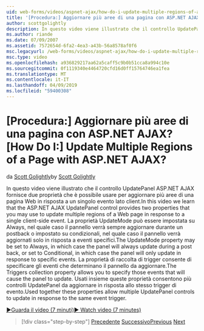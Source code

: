 ```yaml
---
uid: web-forms/videos/aspnet-ajax/how-do-i-update-multiple-regions-of-a-page-with-aspnet-ajax
title: '[Procedura:] Aggiornare più aree di una pagina con ASP.NET AJAX? | Microsoft Docs'
author: scottgolightly
description: In questo video viene illustrato che il controllo UpdatePanel ASP.NET AJAX fornisce due proprietà che è possibile usare per aggiornare più aree di una pagina Web nella risposta...
ms.author: riande
ms.date: 07/09/2007
ms.assetid: 7572654d-6fa2-4ea3-a43b-56a8578af0f6
msc.legacyurl: /web-forms/videos/aspnet-ajax/how-do-i-update-multiple-regions-of-a-page-with-aspnet-ajax
msc.type: video
ms.openlocfilehash: a936829217aa62a5caff5c9b0b51cca8a994c10e
ms.sourcegitcommit: 0f1119340e4464720cfd16d0ff15764746ea1fea
ms.translationtype: MT
ms.contentlocale: it-IT
ms.lasthandoff: 04/09/2019
ms.locfileid: "59400308"
---
```

# <a name="how-do-i-update-multiple-regions-of-a-page-with-aspnet-ajax"></a><span data-ttu-id="ba6aa-104">[Procedura:] Aggiornare più aree di una pagina con ASP.NET AJAX?</span><span class="sxs-lookup"><span data-stu-id="ba6aa-104">[How Do I:] Update Multiple Regions of a Page with ASP.NET AJAX?</span></span>

<span data-ttu-id="ba6aa-105">da [Scott Golightly](https://github.com/scottgolightly)</span><span class="sxs-lookup"><span data-stu-id="ba6aa-105">by [Scott Golightly](https://github.com/scottgolightly)</span></span>

<span data-ttu-id="ba6aa-106">In questo video viene illustrato che il controllo UpdatePanel ASP.NET AJAX fornisce due proprietà che è possibile usare per aggiornare più aree di una pagina Web in risposta a un singolo evento lato client.</span><span class="sxs-lookup"><span data-stu-id="ba6aa-106">In this video we learn that the ASP.NET AJAX UpdatePanel control provides two properties that you may use to update multiple regions of a Web page in response to a single client-side event.</span></span> <span data-ttu-id="ba6aa-107">La proprietà UpdateMode può essere impostata su Always, nel quale caso il pannello verrà sempre aggiornare durante un postback o impostato su condizionali, nel quale caso il pannello verrà aggiornati solo in risposta a eventi specifici.</span><span class="sxs-lookup"><span data-stu-id="ba6aa-107">The UpdateMode property may be set to Always, in which case the panel will always update during a post back, or set to Conditional, in which case the panel will only update in response to specific events.</span></span> <span data-ttu-id="ba6aa-108">La proprietà di raccolta di trigger consente di specificare gli eventi che determinano il pannello da aggiornare.</span><span class="sxs-lookup"><span data-stu-id="ba6aa-108">The Triggers collection property allows you to specify those events that will cause the panel to update.</span></span> <span data-ttu-id="ba6aa-109">Usati insieme queste proprietà consentono più controlli UpdatePanel da aggiornare in risposta allo stesso trigger di evento.</span><span class="sxs-lookup"><span data-stu-id="ba6aa-109">Used together these properties allow multiple UpdatePanel controls to update in response to the same event trigger.</span></span>

[<span data-ttu-id="ba6aa-110">&#9654;Guarda il video (7 minuti)</span><span class="sxs-lookup"><span data-stu-id="ba6aa-110">&#9654; Watch video (7 minutes)</span></span>](https://channel9.msdn.com/Blogs/ASP-NET-Site-Videos/how-do-i-update-multiple-regions-of-a-page-with-aspnet-ajax)

> [!div class="step-by-step"]
> <span data-ttu-id="ba6aa-111">[Precedente](how-do-i-implement-the-ajax-after-processing-pattern.md)
> [Successivo](how-do-i-choose-between-methods-of-ajax-page-updates.md)</span><span class="sxs-lookup"><span data-stu-id="ba6aa-111">[Previous](how-do-i-implement-the-ajax-after-processing-pattern.md)
[Next](how-do-i-choose-between-methods-of-ajax-page-updates.md)</span></span>
